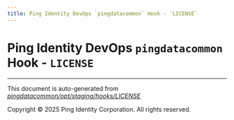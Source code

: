 ```yaml
---
title: Ping Identity DevOps `pingdatacommon` Hook - `LICENSE`
---
```


# Ping Identity DevOps `pingdatacommon` Hook - `LICENSE`

---
This document is auto-generated from _[pingdatacommon/opt/staging/hooks/LICENSE](https://github.com/pingidentity/pingidentity-docker-builds/blob/master/pingdatacommon/opt/staging/hooks/LICENSE)_

Copyright © 2025 Ping Identity Corporation. All rights reserved.
